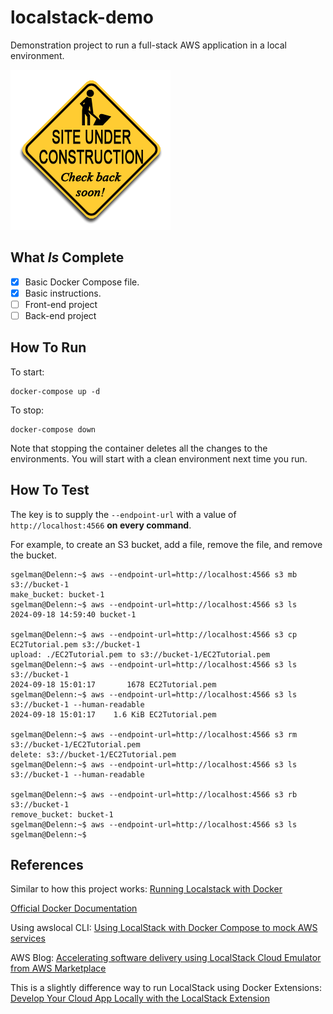 # localstack-demo
Demonstration project to run a full-stack AWS application in a local environment.

 ![Under Construction](documentation/images/under_construction.png "Under Construction")

## What *Is* Complete
- [x] Basic Docker Compose file.
- [x] Basic instructions.
- [ ] Front-end project
- [ ] Back-end project

## How To Run
To start:
```shell
docker-compose up -d
```

To stop:
```shell
docker-compose down
```
Note that stopping the container deletes all the changes to the environments.  You will start with a clean environment
next time you run.

## How To Test

The key is to supply the `--endpoint-url` with a value of `http://localhost:4566` **on every command**.

For example, to create an S3 bucket, add a file, remove the file, and remove the bucket.
```text
sgelman@Delenn:~$ aws --endpoint-url=http://localhost:4566 s3 mb s3://bucket-1
make_bucket: bucket-1
sgelman@Delenn:~$ aws --endpoint-url=http://localhost:4566 s3 ls
2024-09-18 14:59:40 bucket-1

sgelman@Delenn:~$ aws --endpoint-url=http://localhost:4566 s3 cp EC2Tutorial.pem s3://bucket-1
upload: ./EC2Tutorial.pem to s3://bucket-1/EC2Tutorial.pem
sgelman@Delenn:~$ aws --endpoint-url=http://localhost:4566 s3 ls s3://bucket-1
2024-09-18 15:01:17       1678 EC2Tutorial.pem
sgelman@Delenn:~$ aws --endpoint-url=http://localhost:4566 s3 ls s3://bucket-1 --human-readable
2024-09-18 15:01:17    1.6 KiB EC2Tutorial.pem

sgelman@Delenn:~$ aws --endpoint-url=http://localhost:4566 s3 rm s3://bucket-1/EC2Tutorial.pem
delete: s3://bucket-1/EC2Tutorial.pem
sgelman@Delenn:~$ aws --endpoint-url=http://localhost:4566 s3 ls s3://bucket-1 --human-readable

sgelman@Delenn:~$ aws --endpoint-url=http://localhost:4566 s3 rb s3://bucket-1
remove_bucket: bucket-1
sgelman@Delenn:~$ aws --endpoint-url=http://localhost:4566 s3 ls
sgelman@Delenn:~$
```

## References

Similar to how this project works: [Running Localstack with Docker](https://mmarcosab.medium.com/running-localstack-with-docker-7c6597acddd1)

[Official Docker Documentation](https://hub.docker.com/r/localstack/localstack)

Using awslocal CLI: [Using LocalStack with Docker Compose to mock AWS services](https://whattodevnow.medium.com/using-localstack-with-docker-compose-to-mock-aws-services-bb25a5b01d4b)

AWS Blog: [Accelerating software delivery using LocalStack Cloud Emulator from AWS Marketplace](https://aws.amazon.com/blogs/awsmarketplace/accelerating-software-delivery-localstack-cloud-emulator-aws-marketplace/)

This is a slightly difference way to run LocalStack using Docker Extensions:
[Develop Your Cloud App Locally with the LocalStack Extension](https://www.docker.com/blog/develop-your-cloud-app-locally-with-the-localstack-extension/)


